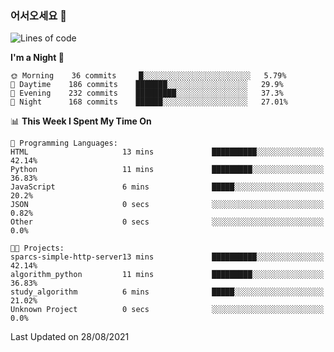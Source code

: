### 어서오세요 👋

<!--START_SECTION:waka-->
![Lines of code](https://img.shields.io/badge/From%20Hello%20World%20I%27ve%20Written-415043%20lines%20of%20code-blue)

**I'm a Night 🦉** 

```text
🌞 Morning    36 commits     █░░░░░░░░░░░░░░░░░░░░░░░░   5.79% 
🌆 Daytime    186 commits    ███████░░░░░░░░░░░░░░░░░░   29.9% 
🌃 Evening    232 commits    █████████░░░░░░░░░░░░░░░░   37.3% 
🌙 Night      168 commits    ██████░░░░░░░░░░░░░░░░░░░   27.01%

```


📊 **This Week I Spent My Time On** 

```text
💬 Programming Languages: 
HTML                     13 mins             ██████████░░░░░░░░░░░░░░░   42.14% 
Python                   11 mins             █████████░░░░░░░░░░░░░░░░   36.83% 
JavaScript               6 mins              █████░░░░░░░░░░░░░░░░░░░░   20.2% 
JSON                     0 secs              ░░░░░░░░░░░░░░░░░░░░░░░░░   0.82% 
Other                    0 secs              ░░░░░░░░░░░░░░░░░░░░░░░░░   0.0%

🐱‍💻 Projects: 
sparcs-simple-http-server13 mins             ██████████░░░░░░░░░░░░░░░   42.14% 
algorithm_python         11 mins             █████████░░░░░░░░░░░░░░░░   36.83% 
study_algorithm          6 mins              █████░░░░░░░░░░░░░░░░░░░░   21.02% 
Unknown Project          0 secs              ░░░░░░░░░░░░░░░░░░░░░░░░░   0.0%

```


 Last Updated on 28/08/2021
<!--END_SECTION:waka-->
